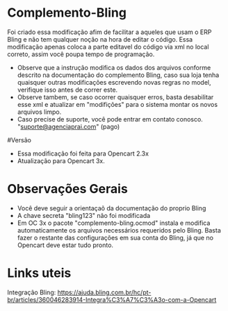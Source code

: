 # Complemento-Bling
Foi criado essa modificação afim de facilitar a aqueles que usam o ERP Bling e não tem qualquer noção na hora de editar o código.
Essa modificação apenas coloca a parte editavel do código via xml no local correto, assim você poupa tempo de programação.

- Observe que a instrução modifica os dados dos arquivos conforme descrito na documentação do complemento Bling, caso sua loja tenha quaisquer outras modificações escrevendo novas regras no model, verifique isso antes de correr este.
- Observe tambem, se caso ocorrer quaisquer erros, basta desabilitar esse xml e atualizar em "modifições" para o sistema montar os novos arquivos limpo.
- Caso precise de suporte, você pode entrar em contato conosco. "suporte@agenciaprai.com" (pago)

#Versão
- Essa modificação foi feita para Opencart 2.3x
- Atualização para Opencart 3x.

# Observações Gerais
- Você deve seguir a orientaçaõ da documentação do proprio Bling
- A chave secreta "bling123" não foi modificada
- Em OC 3x o pacote "complemento-bling.ocmod" instala e modifica automaticamente os arquivos necessários requeridos pelo Bling.
Basta fazer o restante das configurações em sua conta do Bling, já que no Opencart deve estar tudo pronto.


# Links uteis
Integração Bling: https://ajuda.bling.com.br/hc/pt-br/articles/360046283914-Integra%C3%A7%C3%A3o-com-a-Opencart

